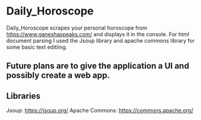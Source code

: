 # Daily_Horoscope
Daily_Horoscope scrapes your personal horoscope from https://www.ganeshaspeaks.com/ and displays it in the console.
For html document parsing I used the Jsoup library and apache commons library for some basic text editiing.

## Future plans are to give the application a UI and possibly create a web app.

## Libraries
Jsoup: https://jsoup.org/
Apache Commons: https://commons.apache.org/

